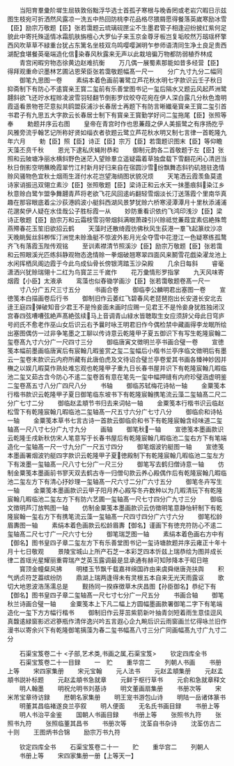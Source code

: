 <!-- { "loadSidebar": true } -->
　　当阳育羣彚阶墀生屈轶敦俗黜浮华选士首孤孑寒根与晚香罔或老岩穴暇日示兹图生枝宛可折洒然风露凉一洗五中热回防桃李花品格尽猥屑愿得餐落英嵗寒励冰雪【臣】励宗万敬题【臣】张若霭题云琉璃砚匣尘不生墨君管子相逢迎纷披红紫何足貌此中寄托殊遥情冰霜肌肤旃檀心大罗仙子来玉京金尊牙板岂复垢皎然万刼瑶杯擎西风吹草草不緑重台犹占东篱名坐枝双鸟鸣嘤嘤渊明乍参师语清同生净土良足贵西湖配食堪餐英毫端造化信染春风秋露来无声以此栽培徧万物都防弱植乔林成
　　青宫闲暇穷物态徐黄边赵难抗衡
　　万几偶一展蜀素那能如昔多经营【臣】得拜观重命识墨林艺圃沾恩荣臣张若霭敬题幅髙一尺一
　　分广九寸九分二幅同
　　御笔九思图一卷
　　素绢本着色画前署鹭立芦花秋水明七字款识云壬子秋日抑斋制下有防心不逺寳亲王寳二玺前有乐善堂图书记一玺后隔水又题云风起芦洲鹭翿斜欲飞还竚水程赊凌波雪羽轻翻节倒影罗纹皎夺花宛在伊人深白露几分秋色澹明霞遥看景物苍茫意拟共鸥盟荻浦沙长春居士再题下有防言晰纎毫寳亲王寳二玺引首书君子有九思五大字款云长春居士制下有寳亲王寳勤学好问二玺拖尾【臣】张照等奉
　　勅题并序云右图
　　皇帝在青宫时作也思蒹葭之伊人美振鹭之有序扬扢乎风雅旁流乎翰艺记所称好贤如缁衣者欤题云鹭立芦花秋水明又制七言律一首乾隆九年六月
　　勅【臣】照【臣】诗正【臣】宗万【臣】若霭题识图末【臣】等仰瞻天藻丕贲千秋
　　恩光下逮私庆蝇附恭和
　　御制元韵各二首敬题于左【臣】张照和云陂塘净丽水横斜野色迷茫入望赊羣立遥疑霜着草独盘载下雪翻花闲心清迥当秋日倒影空明蘸晩霞翠竹江村新月好归来自在宿圆沙雪纷飘舞态斜钓矶翘驻逸情赊风骚物色宜秋士烟雨生涯付水花岂望海绡图状貌况烦
　　天笔洒云霞羡鱼莫遣诗家诮振迅双翎立素沙【臣】张照敬题【臣】梁诗正和云水天一抺墨痕斜染江乡秋意赊白鹭乍盟争舞翿青芦将老欲飞花风回逺屿翻轻雪烟淡长汀送落霞个里南华真趣在那容眼底着尘沙荻港鸥波小艇斜西湖风景梦犹赊六桥寒浸潭潭月十里秋添浦浦花邈矣伊人疑在水佳哉公子胜标霞一从
　　妙防重看识依约飞鸿印浅沙【臣】梁诗正敬题【臣】励宗万和云霜枝雪羽带烟斜满眼萧疎引兴赊祗觉蒹葭宜素侣絶殊莺燕殢春花玉笙旧欲招云鹤
　　天藻时还散绮霞彷佛秋风生荻港一羣飞起篆纹沙凉天晚眺鬓丝斜栁恽汀洲觉未赊渔艇不惊波外影月光全夺雪中花澄江一色疑寒练孤鹜齐飞有落霞玉陛传观铭
　　至训素襟清节照溪沙【臣】励宗万敬题【臣】张若霭和云照眼溪光匹练斜静观物态逸情赊一拳烟破翘寒翠四面风来鬭雪花戯染濯龙池上水闲挥栖凤阁边霞于今此鸟成仙骨长傍银湾踏玉沙朶殿
　　几余日每斜
　　睿毫潇洒兴犹赊瑞翎十二红为鸟寳芷三千嵗作
　　花万彚情形罗指掌
　　九天风味寄烟霞【小臣】太液承
　　鸾藻也似舂锄学画沙【臣】张若霭敬题卷髙一尺一
　　寸八分广五尺三寸五分
　　书画合卷
　　御临李公麟明君出塞图一卷
　　宣徳笺本白描画卷后行书
　　御制旧作云萎红飞碧春风老琵琶抱出长安道长安北去逹王庭四弹破知音少君王不是怜妾面未画时应赐一见君王不是怜妾身犹胜独闭汉宫春四弦嘈嘈弦絶声髙絶弦续马上音调青山緑水皆聴取生女应须辞父母此日穹庐号阏氏不愈老作巫山女后识云右予曩时咏王明君旧作今偶检禁中藏画得李龙眠所绘出塞图偶仿一过非争笔墨之工聊以传诗意云乾隆甲子夏五御识下有写生乾隆宸翰二玺卷髙九寸六分广一尺四寸三分
　　御临唐寅文徴明兰亭书画合璧一卷
　　宣徳笺本幅前墨画临唐寅后有宸翰几暇鉴赏之玺二玺幅后小楷书兰亭序临文徴明后有墨云一玺卷末款识云内府所藏有此唐伯虎及文待诏合璧兰亭卷爱其书画各臻神妙因并橅之以娱几暇莫作熟处难忘观也乾隆甲子重九日长春书屋并识下有乾隆宸翰几暇临池二玺又茹古含今防心不逺二玺卷首有意在笔先一玺中幅押缝有内府珍璧涵虚明鉴二玺卷髙五寸八分广四尺八分
　　书轴
　　御临苏轼梅花诗帖一轴
　　金粟笺本行楷书款识云乾隆甲子夏日御笔临东坡书下有乾隆宸翰携笔流云藻二玺轴髙二尺二分广七寸二分
　　御临赵孟頫节书归去来词帖一轴
　　金粟笺本行楷书识云临赵松雪下有乾隆宸翰几暇临池二玺轴髙一尺五寸六分广七寸八分
　　御临俞和诗帖一轴
　　金粟笺本草书七言古诗一首款云御临俞和书下有乾隆宸翰含经味道二玺轴髙一尺八寸七分广九寸九分
　　画轴
　　御笔秋一轴
　　宣徳笺本墨画款识云乾隆壬戌新秋仿宋人笔意写于长春书屋后有乾隆宸翰几暇临池二玺右方下有笔端造化一玺轴髙一尺一寸九分广一尺五寸四分
　　御笔烟波钓艇图一轴
　　宣徳笺本墨画署烟波钓艇四字款识云乾隆甲子夏徳殿制下有乾隆宸翰几暇临池二玺左方下有泼墨一玺轴髙一尺八寸七分广一尺三分
　　御笔写去鹤归僧诗意一轴
　　仿制金粟笺本墨画前书寥天双去鹤古寺一归僧句款云养心殿偶作后有乾隆宸翰几暇临池二玺左方下有清心抒妙理一玺轴髙一尺六寸二分广六寸五分
　　御笔冬卉写生一轴
　　金粟笺本墨画款识云甲子阳月养心殿写冬卉数种以为几暇清玩下有乾隆宸翰几暇临池二玺左方下有防六艺圃一玺轴髙一尺七寸四分广九寸三分
　　御临文徴明芦汀放鸭图一轴
　　仿制金粟笺本墨画款识云仿徴明笔意静怡轩制下有乾隆宸翰一玺右方下有携笔流云藻一玺轴髙一尺四寸四分广六寸六分
　　御笔松龄眉夀图一轴
　　素绢本着色画款云松龄眉夀【御名】谨画下有徳充符防心不逺二玺轴髙二尺七寸广一尺六寸七分
　　御笔瑞芝图一轴
　　素绢本着色画右方中有【御名】图书皇四子章二玺左方下有乐善堂图书记一玺诗塘款题并序云雍正十年十月十七日敬观
　　景陵宝城山上所产石芝一本彩芝四本忻兹上瑞恭绘为图并成长律二首瑶光星耀丽重霄瑞产芝英玉露调最是显承通有赫可知陟降本于昭日暄
　　寳顶金幢粲风拂
　　明楼玉节飘千载嘉祥绵国祚由来虞舜继唐尧扶舆
　　积气炳贞符芝葢缤纷防
　　鼎湖上瑞两逢得未有灵根五本自来无光天雨露讴
　　歌切大地恩波浩荡濡总是
　　觐扬同一揆庥徴草木庆昌图【孙臣御名】恭纪下有【御名】图书皇四子章二玺轴髙一尺七寸七分广一尺五分
　　书画合轴
　　御笔秋兰诗画合璧一轴
　　金粟笺本上下凡二幅上方圆幅墨画款署御笔二字下有笔端造化一玺下方方幅行楷书
　　御制旧作云芽茁紫箭新叶抽青剑短着雨生意佳逗风真馥逺緑窗影迟迟篸瓶作清伴逸兴吟五言遐心企九畹后识云雨窗画兰忆得咏兰旧作漫书以寄余兴下有乾隆御笔摛藻为春二玺书幅髙八寸三分广同画幅髙九寸广九寸二分

　　石渠宝笈卷二十
<子部,艺术类,书画之属,石渠宝笈>
　　钦定四库全书
　　石渠宝笈卷二十一目録
　　一　贮
　　重华宫二
　　列朝人书画
　　书册上等
　　宋四家集册
　　宋元宝翰
　　元人法书
　　元赵孟頫集册
　　元赵孟頫书説补标题
　　元赵孟頫书急就章
　　元鲜于枢行草书
　　元俞和急就章释文
　　明人翰墨
　　明祝允明书刘基诗
　　明文董画扇集册
　　书册次等
　　宋米芾宝章待访録
　　厯朝名家集册
　　明王宠书游包山诗
　　明陆一岳诸体篆书
　　明董其昌临褚遂良兰亭叙
　　明人便面
　　无名氏书画目録
　　书册上等
　　明人书治平金鉴
　　国朝人书画目録
　　书册上等
　　张照书九符
　　张照书九符
　　张照临董其昌书
　　书册次等
　　沈荃自书杂诗
　　沈荃仿古二十则
　　王图炳书合锦
　　励宗万书九符

　　钦定四库全书
　　石渠宝笈卷二十一
　　贮
　　重华宫二
　　列朝人
　　书册上等
　　宋四家集册一册【上等天一】
